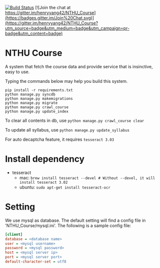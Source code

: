 [![Build Status](https://travis-ci.org/henryyang42/NTHU_Course.svg?branch=master)](https://travis-ci.org/henryyang42/NTHU_Course)
[![Join the chat at https://gitter.im/henryyang42/NTHU_Course](https://badges.gitter.im/Join%20Chat.svg)](https://gitter.im/henryyang42/NTHU_Course?utm_source=badge&utm_medium=badge&utm_campaign=pr-badge&utm_content=badge)
# NTHU Course

A system that fetch the course data and provide service that is insinctive, easy to use.

Typing the commands below may help you build this system.
```
pip install -r requirements.txt
python manage.py syncdb
python manage.py makemigrations
python manage.py migrate
python manage.py crawl_course
python manage.py update_index
```

To clear all contents in db, use ``python manage.py crawl_course clear``

To update all syllabus, use ``python manage.py update_syllabus``

For auto decaptcha feature, it requires ``tesseract 3.03``

# Install dependency
- tesseract
    - mac: `brew install tesseract --devel # Without --devel, it will install tesseract 3.02`
    - ubuntu: `sudo apt-get install tesseract-ocr`


# Setting
We use mysql as database. The default setting will find a config file in 'NTHU_Course/mysql.ini'. The following is a sample config file:

```ini
[client]
database = <database name>
user = <mysql username>
password = <mysql password>
host = <mysql server ip>
port = <mysql server port>
default-character-set = utf8
```

